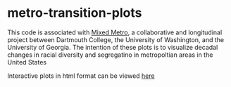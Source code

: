 # metro-transition-plots
This code is associated with [Mixed Metro](http://mixedmetro.com), a collaborative and longitudinal project 
between Dartmouth College, the University of Washington, and the University of Georgia.
The intention of these plots is to visualize decadal changes in racial diversity and segregatino in metropoltian areas in the United States

Interactive plots in html format can be viewed [here](http://mixedmetro.com)
